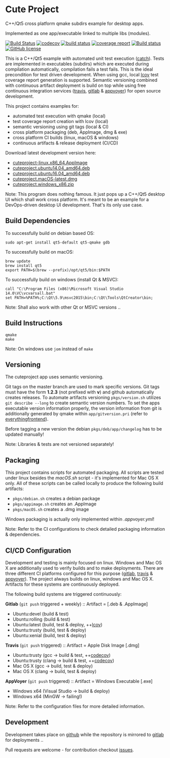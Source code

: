 # Cute Project

C++/Qt5 cross platform qmake subdirs example for desktop apps.

Implemented as one app/executable linked to multiple libs (modules).

[![Build Status](https://travis-ci.org/mxklb/cuteproject.svg?branch=master)](https://travis-ci.org/mxklb/cuteproject)
[![codecov](https://codecov.io/gh/mxklb/cuteproject/branch/master/graph/badge.svg)](https://codecov.io/gh/mxklb/cuteproject)
[![build status](https://gitlab.com/mxklb/cuteproject/badges/master/build.svg)](https://gitlab.com/mxklb/cuteproject/commits/master)
[![coverage report](https://gitlab.com/mxklb/cuteproject/badges/master/coverage.svg)](https://gitlab.com/mxklb/cuteproject/builds/artifacts/master/download?job=debug_tests)
[![Build status](https://ci.appveyor.com/api/projects/status/e4voihnpbh67ejm4/branch/master?svg=true)](https://ci.appveyor.com/project/mxklb/cuteproject/branch/master)
[![GitHub license](https://img.shields.io/badge/MIT-license-blue.svg)](https://raw.githubusercontent.com/mxklb/cuteproject/master/LICENSE)

This is a C++/Qt5 example with automated unit test execution ([catch](https://github.com/philsquared/Catch)). Tests are implemented in executables (subdirs) which are executed during compilation automatically, compilation fails a test fails. This is the ideal precondition for test driven development. When using gcc, local [lcov](http://ltp.sourceforge.net/coverage/lcov.php) test coverage report generation is supported. Semantic versioning combined with continuous artifact deployment is build on top while using free continuous integration services ([travis](https://travis-ci.org/), [gitlab](https://about.gitlab.com/product/continuous-integration/) & [appvoyer](https://www.appveyor.com/)) for open source development.

This project contains examples for:
- automated test execution with qmake (local)
- test coverage report creation with lcov (local)
- semantic versioning using git tags (local & CI)
- cross platform packaging (deb, AppImage, dmg & exe)
- cross platform CI builds (linux, macOS & windows)
- continuous artifacts & release deployment (CI/CD)

Download latest development version here:
- [cuteproject-linux.x86_64.AppImage](https://gitlab.com/mxklb/cuteproject/builds/artifacts/master/download?job=appimage_latest)
- [cuteproject.ubuntu14.04_amd64.deb](https://gitlab.com/mxklb/cuteproject/builds/artifacts/master/download?job=debian_trusty_latest)
- [cuteproject.ubuntu16.04_amd64.deb](https://gitlab.com/mxklb/cuteproject/builds/artifacts/master/download?job=debian_xenial_latest)
- [cuteproject.macOS-latest.dmg](https://cdn.jsdelivr.net/gh/mxklb/cuteproject@osx-deploy/cuteproject.dmg)
- [cuteproject.windows_x86.zip](https://ci.appveyor.com/api/projects/mxklb/cuteproject/artifacts/cuteproject-windows_x86.zip?branch=master&job=Environment%3A+tbs_arch%3Dx64%2C+tbs_tools%3Dmsvc14%2C+tbs_static_runtime%3D0)

Note: This program does nothing famous. It just pops up a C++/Qt5 desktop UI which shall work cross platform. It's meant to be an example for a DevOps-driven desktop UI development. That's its only use case.

## Build Dependencies
To successfully build on debian based OS:

    sudo apt-get install qt5-default qt5-qmake gdb

To successfully build on macOS:

    brew update
    brew install qt5
    export PATH=$(brew --prefix)/opt/qt5/bin:$PATH

To successfully build on windows (install Qt & MSVC):

    call "C:\Program Files (x86)\Microsoft Visual Studio 14.0\VC\vcvarsall.bat"
    set PATH=%PATH%;C:\Qt\5.9\msvc2015\bin;C:\Qt\Tools\QtCreator\bin;

Note: Shall also work with other Qt or MSVC versions ..

## Build Instructions

    qmake
    make

Note: On windows use ```jom``` instead of ```make```

## Versioning
The cuteproject app uses semantic versioning.

Git tags on the master branch are used to mark specific versions. Git tags must have the form **1.2.3** (not prefixed with **v**) and github automatically creates releases. To automate artifacts versioning ```pkgs/version.sh``` utilizes ```git describe --long``` to create semantic version numbers. To set the apps executable version information properly, the version information from git is additionally generated by qmake within  ```app/gitversion.pri``` (refer to [everythingfrontend](https://www.everythingfrontend.com/posts/app-version-from-git-tag-in-qt-qml.html)).

Before tagging a new version the debian ```pkgs/deb/app/changelog``` has to be updated manually!

Note: Libraries & tests are not versioned separately!

## Packaging

This project contains scripts for automated packaging. All scripts are tested under linux besides the *macOS.sh* script - it's implemented for Mac OS X only. All of these scripts can be called locally to produce the following build artifacts:

- ```pkgs/debian.sh``` creates a debian package
- ```pkgs/appimage.sh``` creates an .AppImage
- ```pkgs/macOS.sh``` creates a .dmg image

Windows packaging is actually only implemented within *.appvoyer.yml*!

Note: Refer to the CI configurations to check detailed packaging information & dependencies.

## CI/CD Configuration
Development and testing is mainly focused on linux. Windows and Mac OS X are additionally used to verify builds and to make deployments. There are three different CI platforms configured for this purpose ([gitlab](https://about.gitlab.com/product/continuous-integration/), [travis](https://travis-ci.org/) & [appvoyer](https://www.appveyor.com/)). The project always builds on linux, windows and Mac OS X. Artifacts for these systems are continuously deployed.

The following build systems are triggered continuously:

**Gitlab** (```git push``` triggered + weekly) :: Artifact = [.deb &  .AppImage]
- Ubuntu:devel (build & test)
- Ubuntu:rolling (build & test)
- Ubuntu:latest (build, test & deploy, ++[lcov](http://ltp.sourceforge.net/coverage/lcov.php))
- Ubuntu:trusty (build, test & deploy)
- Ubuntu:xenial (build, test & deploy)

**Travis** (```git push``` triggered) :: Artifact = Apple Disk Image [.dmg]
- Ubuntu:trusty (gcc -> build & test, ++[codecov](https://codecov.io/gh/mxklb/cuteproject))
- Ubuntu:trusty (clang -> build & test, ++[codecov](https://codecov.io/gh/mxklb/cuteproject))
- Mac OS X (gcc -> build, test & deploy)
- Mac OS X (clang -> build, test & deploy)

**AppVoyer** (```git push``` triggered) :: Artifact = Windows Executable [.exe]
- Windows x64 (Visual Studio -> build & deploy)
- Windows x64 (MinGW -> failing!)

Note: Refer to the configuration files for more detailed information.

## Development
Development takes place on [github](https://github.com/mxklb/cuteproject) while the repository is mirrored to [gitlab](https://gitlab.com/mxklb/cuteproject) for deployments ..

Pull requests are welcome - for contribution checkout [issues](https://github.com/mxklb/cuteproject/issues).
